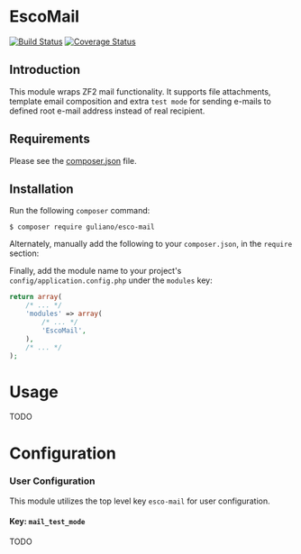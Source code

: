 EscoMail
=======
[![Build Status](https://travis-ci.org/guliano/esco-mail.svg)](https://travis-ci.org/guliano/esco-mail)
[![Coverage Status](https://coveralls.io/repos/guliano/esco-mail/badge.svg?branch=master)](https://coveralls.io/r/guliano/esco-mail?branch=master)

Introduction
------------

This module wraps ZF2 mail functionality. It supports file attachments, template email composition and extra `test mode` for sending e-mails to defined root e-mail address instead of real recipient.

Requirements
------------

Please see the [composer.json](composer.json) file.

Installation
------------

Run the following `composer` command:

```console
$ composer require guliano/esco-mail
```

Alternately, manually add the following to your `composer.json`, in the `require` section:

Finally, add the module name to your project's `config/application.config.php` under the `modules`
key:

```php
return array(
    /* ... */
    'modules' => array(
        /* ... */
        'EscoMail',
    ),
    /* ... */
);
```

Usage
=====
TODO

Configuration
=============

### User Configuration

This module utilizes the top level key `esco-mail` for user configuration.

#### Key: `mail_test_mode`

TODO
